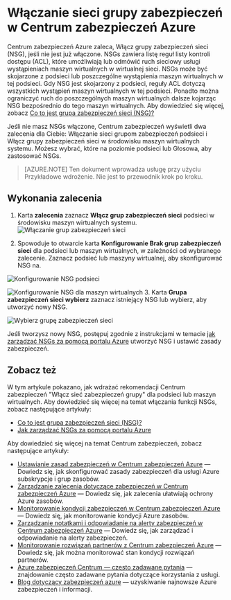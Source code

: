 <properties
   pageTitle="Włączanie sieci grupy zabezpieczeń w Centrum zabezpieczeń Azure | Microsoft Azure"
   description="Ten dokument pokazano, jak wykonania zalecenia Centrum zabezpieczeń Azure **Włączanie grup zabezpieczeń sieci**."
   services="security-center"
   documentationCenter="na"
   authors="TerryLanfear"
   manager="MBaldwin"
   editor=""/>

<tags
   ms.service="security-center"
   ms.devlang="na"
   ms.topic="article"
   ms.tgt_pltfrm="na"
   ms.workload="na"
   ms.date="07/29/2016"
   ms.author="terrylan"/>

# <a name="enable-network-security-groups-in-azure-security-center"></a>Włączanie sieci grupy zabezpieczeń w Centrum zabezpieczeń Azure

Centrum zabezpieczeń Azure zaleca, Włącz grupy zabezpieczeń sieci (NSG), jeśli nie jest już włączone. NSGs zawiera listę reguł listy kontroli dostępu (ACL), które umożliwiają lub odmówić ruch sieciowy usługi wystąpieniach maszyn wirtualnych w wirtualnej sieci. NSGs może być skojarzone z podsieci lub poszczególne wystąpienia maszyn wirtualnych w tej podsieci. Gdy NSG jest skojarzony z podsieci, reguły ACL dotyczą wszystkich wystąpień maszyn wirtualnych w tej podsieci. Ponadto można ograniczyć ruch do poszczególnych maszyn wirtualnych dalsze kojarząc NSG bezpośrednio do tego maszyn wirtualnych. Aby dowiedzieć się więcej, zobacz [Co to jest grupa zabezpieczeń sieci (NSG)?](../virtual-network/virtual-networks-nsg.md)

Jeśli nie masz NSGs włączone, Centrum zabezpieczeń wyświetli dwa zalecenia dla Ciebie: Włączanie sieci grupom zabezpieczeń podsieci i Włącz grupy zabezpieczeń sieci w środowisku maszyn wirtualnych systemu. Możesz wybrać, które na poziomie podsieci lub Głosowa, aby zastosować NSGs.


> [AZURE.NOTE] Ten dokument wprowadza usługę przy użyciu Przykładowe wdrożenie.  Nie jest to przewodnik krok po kroku.

## <a name="implement-the-recommendation"></a>Wykonania zalecenia

1. Karta **zalecenia** zaznacz **Włącz grup zabezpieczeń sieci** podsieci w środowisku maszyn wirtualnych systemu.
![Włączanie grup zabezpieczeń sieci][1]

2. Spowoduje to otwarcie karta **Konfigurowanie Brak grup zabezpieczeń sieci** dla podsieci lub maszyn wirtualnych, w zależności od wybranego zalecenie. Zaznacz podsieć lub maszyny wirtualnej, aby skonfigurować NSG na.

  ![Konfigurowanie NSG podsieci][2]

  ![Konfigurowanie NSG dla maszyn wirtualnych][3]
3. Karta **Grupa zabezpieczeń sieci wybierz** zaznacz istniejący NSG lub wybierz, aby utworzyć nowy NSG.

  ![Wybierz grupę zabezpieczeń sieci][4]

Jeśli tworzysz nowy NSG, postępuj zgodnie z instrukcjami w temacie [jak zarządzać NSGs za pomocą portalu Azure](../virtual-network/virtual-networks-create-nsg-arm-pportal.md) utworzyć NSG i ustawić zasady zabezpieczeń.

## <a name="see-also"></a>Zobacz też

W tym artykule pokazano, jak wdrażać rekomendacji Centrum zabezpieczeń "Włącz sieć zabezpieczeń grupy" dla podsieci lub maszyn wirtualnych. Aby dowiedzieć się więcej na temat włączania funkcji NSGs, zobacz następujące artykuły:

- [Co to jest grupa zabezpieczeń sieci (NSG)?](../virtual-network/virtual-networks-nsg.md)
- [Jak zarządzać NSGs za pomocą portalu Azure](../virtual-network/virtual-networks-create-nsg-arm-pportal.md)

Aby dowiedzieć się więcej na temat Centrum zabezpieczeń, zobacz następujące artykuły:

- [Ustawianie zasad zabezpieczeń w Centrum zabezpieczeń Azure](security-center-policies.md) — Dowiedz się, jak skonfigurować zasady zabezpieczeń dla usługi Azure subskrypcje i grup zasobów.
- [Zarządzanie zalecenia dotyczące zabezpieczeń w Centrum zabezpieczeń Azure](security-center-recommendations.md) — Dowiedz się, jak zalecenia ułatwiają ochrony Azure zasobów.
- [Monitorowanie kondycji zabezpieczeń w Centrum zabezpieczeń Azure](security-center-monitoring.md) — Dowiedz się, jak monitorowanie kondycji Azure zasobów.
- [Zarządzanie notatkami i odpowiadanie na alerty zabezpieczeń w Centrum zabezpieczeń Azure](security-center-managing-and-responding-alerts.md) — Dowiedz się, jak zarządzać i odpowiadanie na alerty zabezpieczeń.
- [Monitorowanie rozwiązań partnerów z Centrum zabezpieczeń Azure](security-center-partner-solutions.md) — Dowiedz się, jak można monitorować stan kondycji rozwiązań partnerów.
- [Azure zabezpieczeń Centrum — często zadawane pytania](security-center-faq.md) — znajdowanie często zadawane pytania dotyczące korzystania z usługi.
- [Blog dotyczący zabezpieczeń azure](http://blogs.msdn.com/b/azuresecurity/) — uzyskiwanie najnowsze Azure zabezpieczeń i informacji.

<!--Image references-->
[1]: ./media/security-center-enable-nsg/enable-nsg.png
[2]:./media/security-center-enable-nsg/configure-nsg-for-subnet.png
[3]: ./media/security-center-enable-nsg/configure-nsg-for-vm.png
[4]: ./media/security-center-enable-nsg/choose-nsg.png
